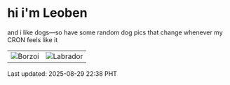 # hi i'm Leoben

and i like dogs—so have some random dog pics that change whenever my CRON feels like it

|  |  |
|--------|----------|
| ![Borzoi](https://random-dog-vercel.vercel.app/api/random-borzoi?v=1756478306) | ![Labrador](https://random-dog-vercel.vercel.app/api/random-labrador?v=1756478306) |

Last updated: 2025-08-29 22:38 PHT
